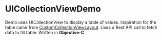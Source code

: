 UICollectionViewDemo
====================

Demo uses UICollectionView to display a table of values. Inspiration for the table came from 
<a href="https://github.com/brightec/CustomCollectionViewLayout">CustomCollectionViewLayout</a>.
Uses a Rest API call to fetch data to fill table. Written in <b>Objective-C</b>
